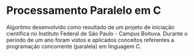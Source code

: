 # Processamento Paralelo em C

Algoritmo desenvolvido como resultado de um projeto de iniciação científica no Instituto Federal de São Paulo - Campus Boituva. Durante o período de um ano foram vistos e aplicados conceitos referentes a programação concorrente (paralela) em linguagem C.
